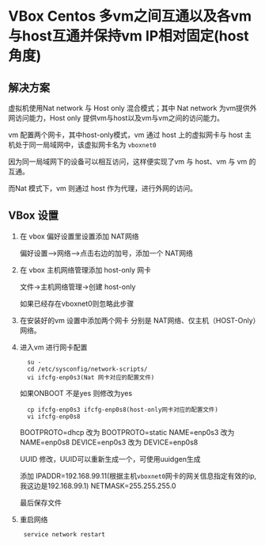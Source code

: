 # VBox Centos 多vm之间互通以及各vm与host互通并保持vm IP相对固定(host角度)

## 解决方案 
虚拟机使用Nat network 与 Host only 混合模式；其中 Nat network 为vm提供外网访问能力，Host only 提供vm与host以及vm与vm之间的访问能力。

vm 配置两个网卡，其中host-only模式，vm 通过 host 上的虚拟网卡与 host 主机处于同一局域网中，该虚拟网卡名为 `vboxnet0`

因为同一局域网下的设备可以相互访问，这样便实现了vm 与 host、vm 与 vm 的互通。

而Nat 模式下，vm 则通过 host 作为代理，进行外网的访问。


## VBox 设置

1. 在 vbox 偏好设置里设置添加 NAT网络
    
    偏好设置—>网络—>点击右边的加号，添加一个 NAT网络
2. 在 vbox 主机网络管理添加 host-only 网卡
    
    文件->主机网络管理->创建 host-only

    如果已经存在vboxnet0则忽略此步骤
3. 在安装好的vm 设置中添加两个网卡 分别是 NAT网络、仅主机（HOST-Only）网络。

4. 进入vm 进行网卡配置

    ```shell
      su -
      cd /etc/sysconfig/network-scripts/
      vi ifcfg-enp0s3(Nat 网卡对应的配置文件)
    ```
    如果ONBOOT 不是yes 则修改为yes

    ```shell
      cp ifcfg-enp0s3 ifcfg-enp0s8(host-only网卡对应的配置文件)
      vi ifcfg-enp0s8
    ```
    BOOTPROTO=dhcp 改为 BOOTPROTO=static
    NAME=enp0s3 改为 NAME=enp0s8 DEVICE=enp0s3 改为 DEVICE=enp0s8

    UUID 修改，UUID可以重新生成一个，可使用uuidgen生成

    添加 IPADDR=192.168.99.11(根据主机`vboxnet0`网卡的网关信息指定有效的ip, 我这边是192.168.99.1) NETMASK=255.255.255.0


    最后保存文件

5. 重启网络
   ```shell
    service network restart
   ```